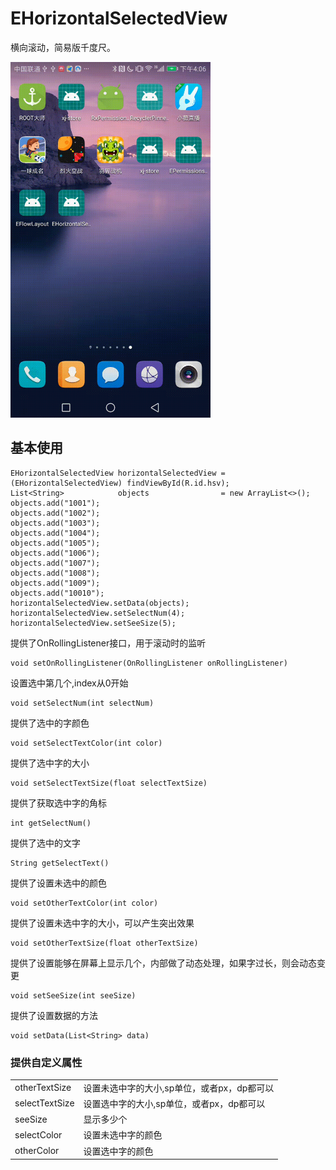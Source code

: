 # EHorizontalSelectedView

横向滚动，简易版千度尺。

<img src='./result.gif' width=320px/>


## 基本使用



    EHorizontalSelectedView horizontalSelectedView = (EHorizontalSelectedView) findViewById(R.id.hsv);
    List<String>            objects                = new ArrayList<>();
    objects.add("1001");
    objects.add("1002");
    objects.add("1003");
    objects.add("1004");
    objects.add("1005");
    objects.add("1006");
    objects.add("1007");
    objects.add("1008");
    objects.add("1009");
    objects.add("10010");
    horizontalSelectedView.setData(objects);
    horizontalSelectedView.setSelectNum(4);
    horizontalSelectedView.setSeeSize(5);


提供了OnRollingListener接口，用于滚动时的监听

    void setOnRollingListener(OnRollingListener onRollingListener)

设置选中第几个,index从0开始

    void setSelectNum(int selectNum)

提供了选中的字颜色

    void setSelectTextColor(int color)

提供了选中字的大小

    void setSelectTextSize(float selectTextSize)

提供了获取选中字的角标

    int getSelectNum()

提供了选中的文字

    String getSelectText()

提供了设置未选中的颜色

    void setOtherTextColor(int color)

提供了设置未选中字的大小，可以产生突出效果

    void setOtherTextSize(float otherTextSize)

提供了设置能够在屏幕上显示几个，内部做了动态处理，如果字过长，则会动态变更

    void setSeeSize(int seeSize)

提供了设置数据的方法

    void setData(List<String> data)

### 提供自定义属性

<table>
<tr>
<td>
otherTextSize
</td>
<td>
设置未选中字的大小,sp单位，或者px，dp都可以
</td>
</tr>
<tr>
<td>
selectTextSize
</td>
<td>
设置选中字的大小,sp单位，或者px，dp都可以
</td>
</tr>
<tr>
<td>
seeSize
</td>
<td>
显示多少个
</td>
</tr>
<tr>
<td>
selectColor
</td>
<td>
设置未选中字的颜色
</td>
</tr>
<tr>
<td>
otherColor
</td>
<td>
设置选中字的颜色
</td>
</tr>
</table>